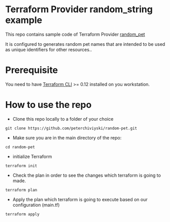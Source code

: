 # Terraform Provider random_string example

This repo contains sample code of Terraform Provider [random_pet](https://registry.terraform.io/providers/hashicorp/random/latest/docs/resources/pet)

It is configured to generates random pet names that are intended to be used as unique identifiers for other resources..

# Prerequisite
You need to have [Terraform CLI](https://learn.hashicorp.com/tutorials/terraform/install-cli) >= 0.12 installed on you workstation. 

# How to use the repo

* Clone this repo locally to a folder of your choice
```
git clone https://github.com/peterchiviyski/random-pet.git
```

* Make sure you are in the main directory of the repo:
```
cd random-pet
```

* initialize Terraform  
```
terraform init
```

* Check the plan in order to see the changes which terraform is going to made.
```
terraform plan
```

* Apply the plan which terraform is going to execute based on our configuration (main.tf)
```
terraform apply
```


